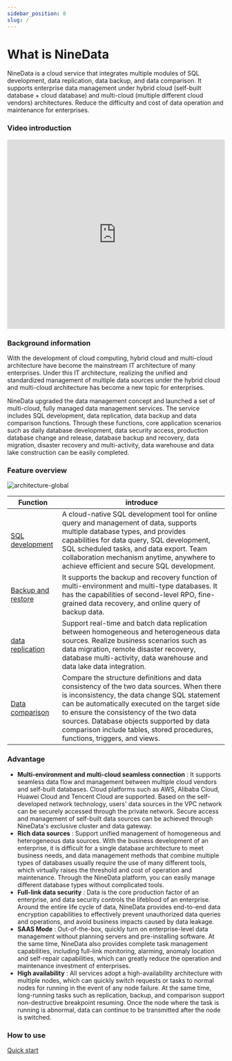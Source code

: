 ```yaml
---
sidebar_position: 0
slug: /
---
```


# What is NineData

NineData is a cloud service that integrates multiple modules of SQL development, data replication, data backup, and data comparison. It supports enterprise data management under hybrid cloud (self-built database + cloud database) and multi-cloud (multiple different cloud vendors) architectures. Reduce the difficulty and cost of data operation and maintenance for enterprises.

### Video introduction

<iframe class="video-frame" src="https://docs.ninedata.cloud/video/NineData.mp4" sandbox="" width="100%" height="437" allowfullscreen="true" style="box-sizing: border-box; border: 0px; color-scheme: auto; color: rgb(28, 30, 33); font-family: system-ui, -apple-system, &quot;Segoe UI&quot;, Roboto, Ubuntu, Cantarell, &quot;Noto Sans&quot;, sans-serif, &quot;system-ui&quot;, &quot;Segoe UI&quot;, Helvetica, Arial, sans-serif, &quot;Apple Color Emoji&quot;, &quot;Segoe UI Emoji&quot;, &quot;Segoe UI Symbol&quot;; font-size: 16px; font-style: normal; font-variant-ligatures: normal; font-variant-caps: normal; font-weight: 400; letter-spacing: normal; orphans: 2; text-align: start; text-indent: 0px; text-transform: none; white-space: normal; widows: 2; word-spacing: 0px; -webkit-text-stroke-width: 0px; text-decoration-thickness: initial; text-decoration-style: initial; text-decoration-color: initial;"></iframe>

### Background information

With the development of cloud computing, hybrid cloud and multi-cloud architecture have become the mainstream IT architecture of many enterprises. Under this IT architecture, realizing the unified and standardized management of multiple data sources under the hybrid cloud and multi-cloud architecture has become a new topic for enterprises.

NineData upgraded the data management concept and launched a set of multi-cloud, fully managed data management services. The service includes SQL development, data replication, data backup and data comparison functions. Through these functions, core application scenarios such as daily database development, data security access, production database change and release, database backup and recovery, data migration, disaster recovery and multi-activity, data warehouse and data lake construction can be easily completed.

### Feature overview

![architecture-global](https://docs.ninedata.cloud/assets/images/architecture-global-fbab24e1edf08facd0c55989eb883303.png)

| Function                                                | introduce                                                    |
| ------------------------------------------------------- | ------------------------------------------------------------ |
| [SQL development](/sqldev/intro_sqldev.md)              | A cloud-native SQL development tool for online query and management of data, supports multiple database types, and provides capabilities for data query, SQL development, SQL scheduled tasks, and data export. Team collaboration mechanism anytime, anywhere to achieve efficient and secure SQL development. |
| [Backup and restore](/backup_and_restore/intro_back.md) | It supports the backup and recovery function of multi-environment and multi-type databases. It has the capabilities of second-level RPO, fine-grained data recovery, and online query of backup data. |
| [data replication](/replication/intro_repli.md)         | Support real-time and batch data replication between homogeneous and heterogeneous data sources. Realize business scenarios such as data migration, remote disaster recovery, database multi-activity, data warehouse and data lake data integration. |
| [Data comparison](/compare/intro_comp.md)               | Compare the structure definitions and data consistency of the two data sources. When there is inconsistency, the data change SQL statement can be automatically executed on the target side to ensure the consistency of the two data sources. Database objects supported by data comparison include tables, stored procedures, functions, triggers, and views. |

### Advantage

- **Multi-environment and multi-cloud seamless connection** : It supports seamless data flow and management between multiple cloud vendors and self-built databases. Cloud platforms such as AWS, Alibaba Cloud, Huawei Cloud and Tencent Cloud are supported. Based on the self-developed network technology, users' data sources in the VPC network can be securely accessed through the private network. Secure access and management of self-built data sources can be achieved through NineData's exclusive cluster and data gateway.
- **Rich data sources** : Support unified management of homogeneous and heterogeneous data sources. With the business development of an enterprise, it is difficult for a single database architecture to meet business needs, and data management methods that combine multiple types of databases usually require the use of many different tools, which virtually raises the threshold and cost of operation and maintenance. Through the NineData platform, you can easily manage different database types without complicated tools.
- **Full-link data security** : Data is the core production factor of an enterprise, and data security controls the lifeblood of an enterprise. Around the entire life cycle of data, NineData provides end-to-end data encryption capabilities to effectively prevent unauthorized data queries and operations, and avoid business impacts caused by data leakage.
- **SAAS Mode** : Out-of-the-box, quickly turn on enterprise-level data management without planning servers and pre-installing software. At the same time, NineData also provides complete task management capabilities, including full-link monitoring, alarming, anomaly location and self-repair capabilities, which can greatly reduce the operation and maintenance investment of enterprises.
- **High availability** : All services adopt a high-availability architecture with multiple nodes, which can quickly switch requests or tasks to normal nodes for running in the event of any node failure. At the same time, long-running tasks such as replication, backup, and comparison support non-destructive breakpoint resuming. Once the node where the task is running is abnormal, data can continue to be transmitted after the node is switched.

### How to use

[Quick start](/quick_start/registration.md)
